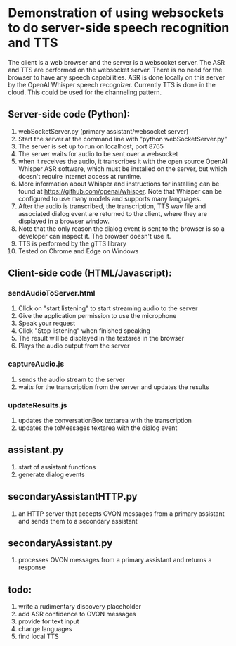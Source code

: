 # Demonstration of using websockets to do server-side speech recognition and TTS
The client is a web browser and the server is a websocket server.
The ASR and TTS are performed on the websocket server. There is no need for the browser to have any speech capabilities.
ASR is done locally on this server by the OpenAI Whisper speech recognizer.
Currently TTS is done in the cloud.
This could be used for the channeling pattern.

## Server-side code (Python):
1. webSocketServer.py (primary assistant/websocket server)
2. Start the server at the command line with "python webSocketServer.py"
3. The server is set up to run on localhost, port 8765
4. The server waits for audio to be sent over a websocket
5. when it receives the audio, it transcribes it with the open source OpenAI Whisper ASR software, which must be installed on the server, but which doesn't require internet access at runtime.
6. More information about Whisper and instructions for installing can be found at https://github.com/openai/whisper. Note that Whisper can be configured to use many models and supports many languages.
7. After the audio is transcribed, the transcription, TTS wav file and associated dialog event are returned to the client, where they are displayed in a browser window. 
8. Note that the only reason the dialog event is sent to the browser is so a developer can inspect it. The browser doesn't use it.
9. TTS is performed by the gTTS library
10. Tested on Chrome and Edge on Windows

## Client-side code (HTML/Javascript):
### sendAudioToServer.html
1. Click on "start listening" to start streaming audio to the server
2. Give the application permission to use the microphone
3. Speak your request
4. Click "Stop listening" when finished speaking
5. The result will be displayed in the textarea in the browser
6. Plays the audio output from the server

### captureAudio.js
1. sends the audio stream to the server
2. waits for the transcription from the server and updates the results

### updateResults.js
1. updates the conversationBox textarea with the transcription
2. updates the toMessages textarea with the dialog event

## assistant.py
1. start of assistant functions
2. generate dialog events

## secondaryAssistantHTTP.py
1. an HTTP server that accepts OVON messages from a primary assistant and sends them to a secondary assistant

## secondaryAssistant.py
1. processes OVON messages from a primary assistant and returns a response

## todo:
1. write a rudimentary discovery placeholder
1. add ASR confidence to OVON messages
1. provide for text input
1. change languages
1. find local TTS



